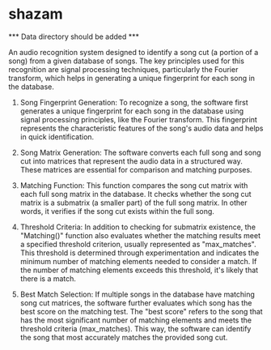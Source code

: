 # shazam

*** Data directory should be added ***

An audio recognition system designed to identify a song cut (a portion of a song) from a given database of songs. The key principles used for this recognition are signal processing techniques, particularly the Fourier transform, which helps in generating a unique fingerprint for each song in the database.

1. Song Fingerprint Generation: To recognize a song, the software first generates a unique fingerprint for each song in the database using signal processing principles, like the Fourier transform. This fingerprint represents the characteristic features of the song's audio data and helps in quick identification.

2. Song Matrix Generation: The software converts each full song and song cut into matrices that represent the audio data in a structured way. These matrices are essential for comparison and matching purposes.

3. Matching Function: This function compares the song cut matrix with each full song matrix in the database. It checks whether the song cut matrix is a submatrix (a smaller part) of the full song matrix. In other words, it verifies if the song cut exists within the full song.

4. Threshold Criteria: In addition to checking for submatrix existence, the "Matching()" function also evaluates whether the matching results meet a specified threshold criterion, usually represented as "max_matches". This threshold is determined through experimentation and indicates the minimum number of matching elements needed to consider a match. If the number of matching elements exceeds this threshold, it's likely that there is a match.

5. Best Match Selection: If multiple songs in the database have matching song cut matrices, the software further evaluates which song has the best score on the matching test. The "best score" refers to the song that has the most significant number of matching elements and meets the threshold criteria (max_matches). This way, the software can identify the song that most accurately matches the provided song cut.
